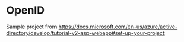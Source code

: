 # OpenID

Sample project from https://docs.microsoft.com/en-us/azure/active-directory/develop/tutorial-v2-asp-webapp#set-up-your-project
